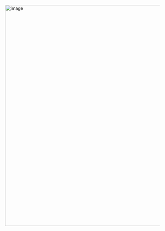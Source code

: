 <img width="716" alt="image" src="https://github.com/user-attachments/assets/2d94e4b5-3824-4769-a523-9d33cae92911">
